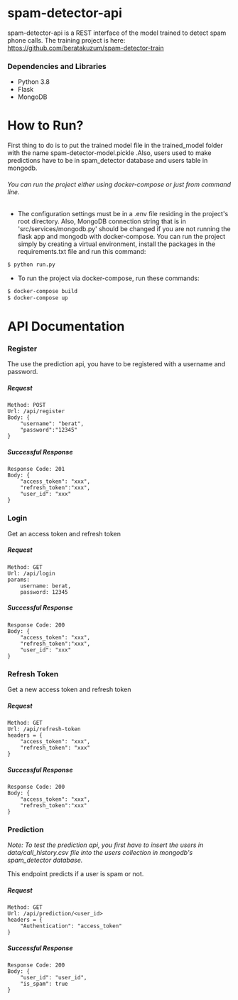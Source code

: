 #       spam-detector-api


spam-detector-api is a REST interface of the model trained to detect spam phone calls. The training project is here: https://github.com/beratakuzum/spam-detector-train

### Dependencies and Libraries

  - Python 3.8
  - Flask
  - MongoDB

# How to Run?
First thing to do is to put the trained model file in the trained_model folder with the name spam-detector-model.pickle .Also, users used to make predictions have to be in spam_detector database and users table in mongodb.

###### You can run the project either using docker-compose or just from command line.

- The configuration settings must be in a .env file residing in the project's root directory. Also, MongoDB connection string that is in 'src/services/mongodb.py' should be changed if you are not running the flask app and mongodb with docker-compose. You can run the project simply by creating a virtual environment, install the packages in the requirements.txt file and run this command:
```sh
$ python run.py
```

- To run the project via docker-compose, run these commands:
```sh
$ docker-compose build
$ docker-compose up
```
# API Documentation
### Register
The use the prediction api, you have to be registered with a username and password.
##### Request
```
Method: POST
Url: /api/register
Body: {
    "username": "berat",
    "password":"12345"
}
```
##### Successful Response
```
Response Code: 201
Body: {
    "access_token": "xxx",
    "refresh_token":"xxx",
    "user_id": "xxx"
}
```

### Login
Get an access token and refresh token
##### Request
```
Method: GET
Url: /api/login
params:
    username: berat,
    password: 12345
```
##### Successful Response
```
Response Code: 200
Body: {
    "access_token": "xxx",
    "refresh_token":"xxx",
    "user_id": "xxx"
}
```
### Refresh Token
Get a new access token and refresh token
##### Request
```
Method: GET
Url: /api/refresh-token
headers = {
    "access_token": "xxx",
    "refresh_token": "xxx"
}
```
##### Successful Response
```
Response Code: 200
Body: {
    "access_token": "xxx",
    "refresh_token":"xxx"
}
```
### Prediction
*Note: To test the prediction api, you first have to insert the users in data/call_history.csv file into the users collection in mongodb's spam_detector database.*

This endpoint predicts if a user is spam or not.
##### Request
```
Method: GET
Url: /api/prediction/<user_id>
headers = {
    "Authentication": "access_token"
}
```
##### Successful Response
```
Response Code: 200
Body: {
    "user_id": "user_id",
    "is_spam": true
}
```
